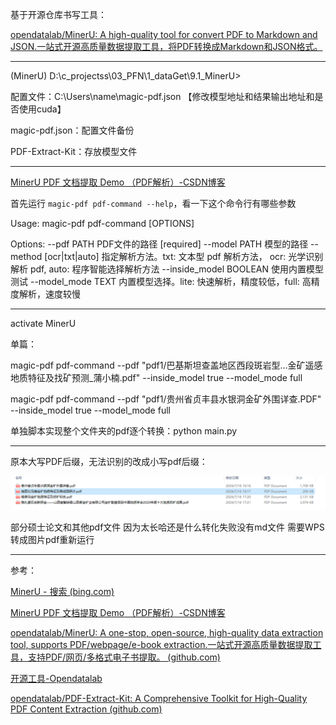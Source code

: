 
基于开源仓库书写工具：

[opendatalab/MinerU: A high-quality tool for convert PDF to Markdown and JSON.一站式开源高质量数据提取工具，将PDF转换成Markdown和JSON格式。](https://github.com/opendatalab/MinerU)

---

(MinerU) D:\c_projectss\03_PFN\1_dataGet\9.1_MinerU>

配置文件：C:\Users\name\magic-pdf.json 【修改模型地址和结果输出地址和是否使用cuda】

magic-pdf.json：配置文件备份

PDF-Extract-Kit：存放模型文件

---

[MinerU PDF 文档提取 Demo （PDF解析）-CSDN博客](https://blog.csdn.net/shizidushu/article/details/140503124)

首先运行 `magic-pdf pdf-command --help`，看一下这个命令行有哪些参数

Usage: magic-pdf pdf-command [OPTIONS]

Options:
  --pdf PATH               PDF文件的路径  [required]
  --model PATH             模型的路径
  --method [ocr|txt|auto]  指定解析方法。txt: 文本型 pdf 解析方法， ocr: 光学识别解析 pdf, auto:
                           程序智能选择解析方法
  --inside_model BOOLEAN   使用内置模型测试
  --model_mode TEXT        内置模型选择。lite: 快速解析，精度较低，full: 高精度解析，速度较慢

---

activate MinerU

单篇：

magic-pdf pdf-command --pdf "pdf1/巴基斯坦查盖地区西段斑岩型...金矿遥感地质特征及找矿预测_蒲小楠.pdf" --inside_model true --model_mode full

magic-pdf pdf-command --pdf "pdf1/贵州省贞丰县水银洞金矿外围详查.PDF" --inside_model true --model_mode full

单独脚本实现整个文件夹的pdf逐个转换：python main.py

---

原本大写PDF后缀，无法识别的改成小写pdf后缀：

![1722232940879](image/readme_own/1722232940879.png)

部分硕士论文和其他pdf文件 因为太长哈还是什么转化失败没有md文件 需要WPS转成图片pdf重新运行


---

参考：

[MinerU - 搜索 (bing.com)](https://www.bing.com/search?q=MinerU&gs_lcrp=EgZjaHJvbWUyBggAEEUYOTIGCAEQRRg9MgYIAhBFGD2oAgCwAgA&FORM=ANCMS9&adppc=EDGEESS&PC=U531&mkt=zh-CN)

[MinerU PDF 文档提取 Demo （PDF解析）-CSDN博客](https://blog.csdn.net/shizidushu/article/details/140503124)

[opendatalab/MinerU: A one-stop, open-source, high-quality data extraction tool, supports PDF/webpage/e-book extraction.一站式开源高质量数据提取工具，支持PDF/网页/多格式电子书提取。 (github.com)](https://github.com/opendatalab/MinerU/tree/master)

[开源工具-Opendatalab](https://opendatalab.com/OpenSourceTools)

[opendatalab/PDF-Extract-Kit: A Comprehensive Toolkit for High-Quality PDF Content Extraction (github.com)](https://github.com/opendatalab/PDF-Extract-Kit)
